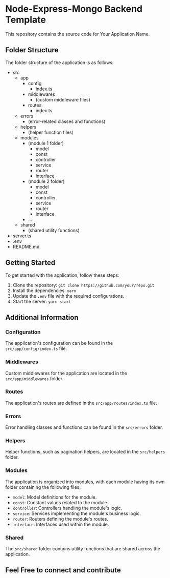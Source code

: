# Node-Express-Mongo Backend Template

This repository contains the source code for Your Application Name.

## Folder Structure

The folder structure of the application is as follows:

- src
  - app
    - config
      - index.ts
    - middlewares
      - (custom middleware files)
    - routes
      - index.ts
  - errors
    - (error-related classes and functions)
  - helpers
    - (helper function files)
  - modules
    - (module 1 folder)
      - model
      - const
      - controller
      - service
      - router
      - interface
    - (module 2 folder)
      - model
      - const
      - controller
      - service
      - router
      - interface
    - ...
  - shared
    - (shared utility functions)
- server.ts
- .env
- README.md

## Getting Started

To get started with the application, follow these steps:

1. Clone the repository: `git clone https://github.com/your/repo.git`
2. Install the dependencies: `yarn`
3. Update the `.env` file with the required configurations.
4. Start the server: `yarn start`

## Additional Information

### Configuration

The application's configuration can be found in the `src/app/config/index.ts` file.

### Middlewares

Custom middlewares for the application are located in the `src/app/middlewares` folder.

### Routes

The application's routes are defined in the `src/app/routes/index.ts` file.

### Errors

Error handling classes and functions can be found in the `src/errors` folder.

### Helpers

Helper functions, such as pagination helpers, are located in the `src/helpers` folder.

### Modules

The application is organized into modules, with each module having its own folder containing the following files:

- `model`: Model definitions for the module.
- `const`: Constant values related to the module.
- `controller`: Controllers handling the module's logic.
- `service`: Services implementing the module's business logic.
- `router`: Routers defining the module's routes.
- `interface`: Interfaces used within the module.

### Shared

The `src/shared` folder contains utility functions that are shared across the application.

## Feel Free to connect and contribute
